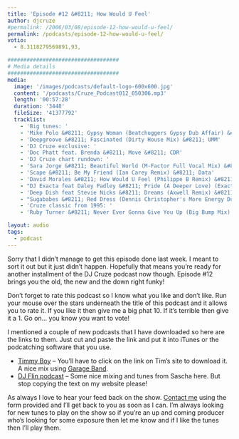 ```yaml
---
title: 'Episode #12 &#8211; How Would U Feel'
author: djcruze
#permalink: /2006/03/08/episode-12-how-would-u-feel/
permalink: /podcasts/episode-12-how-would-u-feel/
votio:
  - 8.3118279569891,93,

###################################
# Media details
###################################
media:
  image: '/images/podcasts/default-logo-600x600.jpg'
  content: '/podcasts/Cruze_Podcast012_050306.mp3'
  length: '00:57:28'
  duration: '3448'
  fileSize: '41377792'
  tracklist:
    - 'Big tunes: '
    - 'Mike Polo &#8211; Gypsy Woman (Beatchuggers Gypsy Dub Affair) &#8211; Disco:Wax'
    - 'Deepgroove &#8211; Fascinated (Dirty House Mix) &#8211; UMM'
    - 'DJ Cruze exclusive: '
    - 'Doc Phatt feat. Brenda &#8211; Move &#8211; CDR'
    - 'DJ Cruze chart rundown: '
    - 'Sara Jorge &#8211; Beautiful World (M-Factor Full Vocal Mix) &#8211; Purple City'
    - 'Scape &#8211; Be My Friend (Ian Carey Remix) &#8211; Data'
    - 'David Morales &#8211; How Would U Feel (Philippe B Remix) &#8211; Data'
    - "DJ Exacta feat Daley Padley &#8211; Pride (A Deeper Love) (Exacta's Vocal Mix) &#8211; Compulsive"
    - 'Deep Dish feat Stevie Nicks &#8211; Dreams (Axwell Remix) &#8211; Positiva'
    - "Sugababes &#8211; Red Dress (Dennis Christopher's More Energy Dub) &#8211; Island"
    - 'Cruze classic from 1995: '
    - 'Ruby Turner &#8211; Never Ever Gonna Give You Up (Big Bump Mix) (from the Club Diamonds EP) &#8211; Wired Recordings'

layout: audio
tags:
  - podcast
---
```


Sorry that I didn&#8217;t manage to get this episode done last week. I meant to sort it out but it just didn&#8217;t happen. Hopefully that means you&#8217;re ready for another installment of the DJ Cruze podcast now though. Episode #12 brings you the old, the new and the down right funky!

Don&#8217;t forget to rate this podcast so I know what you like and don&#8217;t like. Run your mouse over the stars underneath the title of this podcast and it allows you to rate it. If you like it then give me a big phat 10. If it&#8217;s terrible then give it a 1. Go on&#8230; you know you want to vote!

I mentioned a couple of new podcasts that I have downloaded so here are the links to them. Just cut and paste the link and put it into iTunes or the podcatching software that you use.

- [Timmy Boy][23] &#8211; You&#8217;ll have to click on the link on Tim&#8217;s site to download it. A nice mix using [Garage Band][24].
- [DJ Flin podcast][25] &#8211; Some nice mixing and tunes from Sascha here. But stop copying the text on my website please!

As always I love to hear your feed back on the show. [Contact me][26] using the form provided and I&#8217;ll get back to you as soon as I can. I&#8217;m always looking for new tunes to play on the show so if you&#8217;re an up and coming producer who&#8217;s looking for some exposure then let me know and if I like the tunes then I&#8217;ll play them.

[1]: http://ripple.radiotail.com/211/Cruze_Podcast012_050306.mp3
[2]: http://www.djcruze.co.uk/cms/podcasts/feed/rss2
[3]: http://www.beatchuggers.dk/
[4]: http://www.discowax.com/
[5]: http://www.deepgrooveworld.com/
[6]: http://www.ummrecords.com/
[7]: http://docphatt.com/
[8]: http://www.discogs.com/artist/Sara+Jorge/
[9]: http://www.discogs.com/artist/M+Factor/
[10]: http://www.purplecitymusic.com/
[11]: http://www.ian45carey.com/
[12]: http://www.ministryofsound.com/
[13]: http://www.defmix.com/
[14]: http://www.djphilippeb.com/
[15]: http://www.deepdish.com/
[16]: http://www.nicksfix.com/
[17]: http://www.axwell.nu/
[18]: http://www.positivarecords.com/
[19]: http://www.sugababes.com/
[20]: http://www.spinninrecords.nl/
[21]: http://www.islandrecords.co.uk/
[22]: http://www.discogs.com/release/306967
[23]: http://web.mac.com/timrandall1/iWeb/Site/Podcast/Podcast.html
[24]: http://www.apple.com/ilife/garageband/
[25]: http://www.the-one-and-only.co.uk/podcast/?feed=rss2
[26]: /contact
